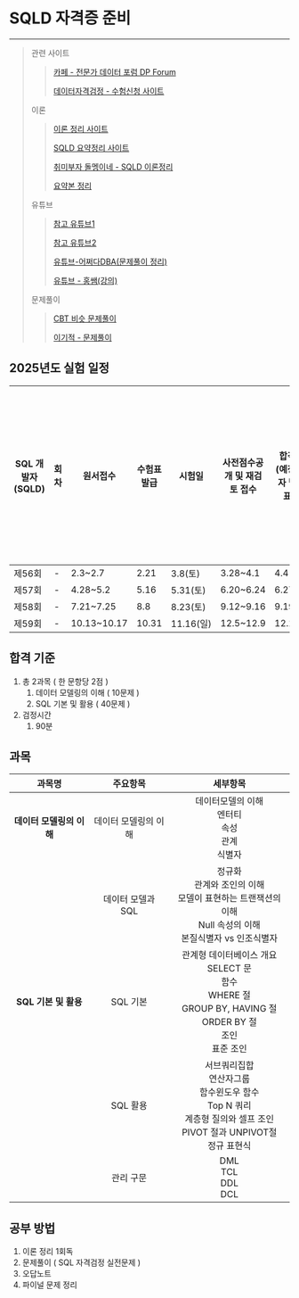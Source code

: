 # SQLD 자격증 준비 

---

>관련 사이트
>
>>  [카페 - 전문가 데이터 포럼 DP Forum](https://cafe.naver.com/sqlpd/13374)
>>
>> [데이터자격검정 - 수험신청 사이트](https://www.dataq.or.kr/www/sub/a_04.do)
>
>이론
>
>> [이론 정리 사이트](https://yurimac.tistory.com/40)
>>
>> [SQLD 요약정리 사이트](https://sy-log.tistory.com/entry/SQLD-%EC%9A%94%EC%95%BD-%EC%A0%95%EB%A6%AC-%EB%A7%81%ED%81%AC-%EB%AA%A8%EC%9D%8C-%ED%82%A4%EC%9B%8C%EB%93%9C-%EB%AA%A8%EC%9D%8C)
>>
>> [취미부자 돌멩이네 - SQLD 이론정리](https://m.blog.naver.com/ekf1121_/223481107906)
>>
>> [요약본 정리](https://yeees.tistory.com/227)
>
>유튜브
>
>> [참고 유튜브1](https://www.youtube.com/shorts/sGfHF_BzRgw)
>>
>> [참고 유튜브2](https://www.youtube.com/watch?v=SoZOTt7UZI4&t=137s)
>>
>> [유튜브-어쩌다DBA(문제풀이 정리)](https://www.youtube.com/@opportunelydba/videos)
>>
>> [유튜브 - 홍쌤(강의)](https://www.youtube.com/@hdatalab/videos)
>
>문제풀이
>
>> [CBT 비슷 문제풀이](https://quizeey.com/sqlp-developer)
>>
>> [이기적 - 문제풀이](https://cbt.youngjin.com/exam/index.php?no=73)

## 2025년도 실험 일정

| SQL 개발자 (SQLD) | 회차 | 원서접수    | 수험표발급 | 시험일    | 사전점수공개 및 재검토 접수 | 합격(예정)자 발표 | 응시자격 서류제출 (합격자 결정) |
| ----------------- | ---- | ----------- | ---------- | --------- | --------------------------- | ----------------- | ------------------------------- |
| 제56회            | -    | 2.3~2.7     | 2.21       | 3.8(토)   | 3.28~4.1                    | 4.4               | -                               |
| 제57회            | -    | 4.28~5.2    | 5.16       | 5.31(토)  | 6.20~6.24                   | 6.27              | -                               |
| 제58회            | -    | 7.21~7.25   | 8.8        | 8.23(토)  | 9.12~9.16                   | 9.19              | -                               |
| 제59회            | -    | 10.13~10.17 | 10.31      | 11.16(일) | 12.5~12.9                   | 12.12             | -                               |

## 합격 기준

1. 총 2과목 ( 한 문항당 2점 )
   1. 데이터 모델링의 이해 ( 10문제 )
   2. SQL 기본 및 활용 ( 40문제  )
2. 검정시간
   1. 90분

## 과목

|          과목명          |       주요항목       |                           세부항목                           |
| :----------------------: | :------------------: | :----------------------------------------------------------: |
| **데이터 모델링의 이해** | 데이터 모델링의 이해 | 데이터모델의 이해<br />엔터티<br />속성<br />관계<br />식별자 |
|                          |  데이터 모델과 SQL   | 정규화<br />관계와 조인의 이해<br />모델이 표현하는 트랜잭션의 이해<br />Null 속성의 이해<br />본질식별자 vs 인조식별자 |
|   **SQL 기본 및 활용**   |       SQL 기본       | 관계형 데이터베이스 개요<br />SELECT 문<br />함수<br />WHERE 절<br />GROUP BY, HAVING 절<br />ORDER BY 절<br />조인<br />표준 조인 |
|                          |       SQL 활용       | 서브쿼리집합<br /> 연산자그룹<br /> 함수윈도우 함수<br />Top N 쿼리<br />계층형 질의와 셀프 조인<br />PIVOT 절과 UNPIVOT절<br />정규 표현식 |
|                          |      관리 구문       |                DML<br />TCL<br />DDL<br />DCL                |

## 공부 방법

1. 이론 정리 1회독
2. 문제풀이 ( SQL 자격검정 실전문제 )  
3. 오답노트 
4. 파이널 문제 정리 